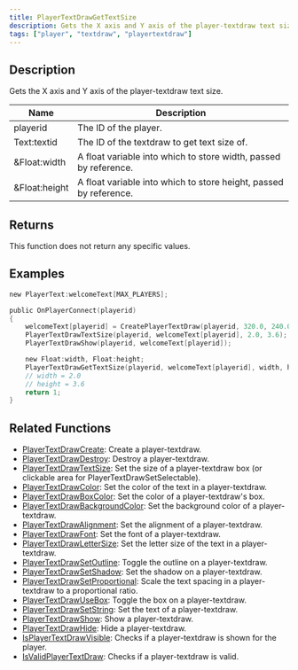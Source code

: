 ```yaml
---
title: PlayerTextDrawGetTextSize
description: Gets the X axis and Y axis of the player-textdraw text size.
tags: ["player", "textdraw", "playertextdraw"]
---
```


<VersionWarn version='omp v1.1.0.2612' />

## Description

Gets the X axis and Y axis of the player-textdraw text size.

| Name          | Description                                                       |
| ------------- | ----------------------------------------------------------------- |
| playerid      | The ID of the player.                                             |
| Text:textid   | The ID of the textdraw to get text size of.                       |
| &Float:width  | A float variable into which to store width, passed by reference.  |
| &Float:height | A float variable into which to store height, passed by reference. |

## Returns

This function does not return any specific values.

## Examples

```c
new PlayerText:welcomeText[MAX_PLAYERS];

public OnPlayerConnect(playerid)
{
    welcomeText[playerid] = CreatePlayerTextDraw(playerid, 320.0, 240.0, "Welcome to my OPEN.MP server");
    PlayerTextDrawTextSize(playerid, welcomeText[playerid], 2.0, 3.6);
    PlayerTextDrawShow(playerid, welcomeText[playerid]);

    new Float:width, Float:height;
    PlayerTextDrawGetTextSize(playerid, welcomeText[playerid], width, height);
    // width = 2.0
    // height = 3.6
    return 1;
}
```

## Related Functions

- [PlayerTextDrawCreate](PlayerTextDrawCreate): Create a player-textdraw.
- [PlayerTextDrawDestroy](PlayerTextDrawDestroy): Destroy a player-textdraw.
- [PlayerTextDrawTextSize](PlayerTextDrawTextSize): Set the size of a player-textdraw box (or clickable area for PlayerTextDrawSetSelectable).
- [PlayerTextDrawColor](PlayerTextDrawColor): Set the color of the text in a player-textdraw.
- [PlayerTextDrawBoxColor](PlayerTextDrawBoxColor): Set the color of a player-textdraw's box.
- [PlayerTextDrawBackgroundColor](PlayerTextDrawBackgroundColor): Set the background color of a player-textdraw.
- [PlayerTextDrawAlignment](PlayerTextDrawAlignment): Set the alignment of a player-textdraw.
- [PlayerTextDrawFont](PlayerTextDrawFont): Set the font of a player-textdraw.
- [PlayerTextDrawLetterSize](PlayerTextDrawLetterSize): Set the letter size of the text in a player-textdraw.
- [PlayerTextDrawSetOutline](PlayerTextDrawSetOutline): Toggle the outline on a player-textdraw.
- [PlayerTextDrawSetShadow](PlayerTextDrawSetShadow): Set the shadow on a player-textdraw.
- [PlayerTextDrawSetProportional](PlayerTextDrawSetProportional): Scale the text spacing in a player-textdraw to a proportional ratio.
- [PlayerTextDrawUseBox](PlayerTextDrawUseBox): Toggle the box on a player-textdraw.
- [PlayerTextDrawSetString](PlayerTextDrawSetString): Set the text of a player-textdraw.
- [PlayerTextDrawShow](PlayerTextDrawShow): Show a player-textdraw.
- [PlayerTextDrawHide](PlayerTextDrawHide): Hide a player-textdraw.
- [IsPlayerTextDrawVisible](IsPlayerTextDrawVisible): Checks if a player-textdraw is shown for the player.
- [IsValidPlayerTextDraw](IsValidPlayerTextDraw): Checks if a player-textdraw is valid.
